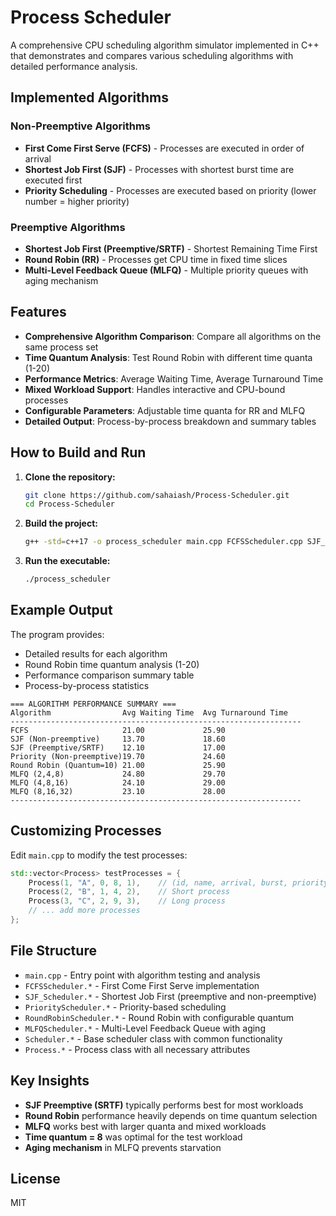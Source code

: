 # Process Scheduler

A comprehensive CPU scheduling algorithm simulator implemented in C++ that demonstrates and compares various scheduling algorithms with detailed performance analysis.

## Implemented Algorithms

### Non-Preemptive Algorithms
- **First Come First Serve (FCFS)** - Processes are executed in order of arrival
- **Shortest Job First (SJF)** - Processes with shortest burst time are executed first
- **Priority Scheduling** - Processes are executed based on priority (lower number = higher priority)

### Preemptive Algorithms
- **Shortest Job First (Preemptive/SRTF)** - Shortest Remaining Time First
- **Round Robin (RR)** - Processes get CPU time in fixed time slices
- **Multi-Level Feedback Queue (MLFQ)** - Multiple priority queues with aging mechanism

## Features

- **Comprehensive Algorithm Comparison**: Compare all algorithms on the same process set
- **Time Quantum Analysis**: Test Round Robin with different time quanta (1-20)
- **Performance Metrics**: Average Waiting Time, Average Turnaround Time
- **Mixed Workload Support**: Handles interactive and CPU-bound processes
- **Configurable Parameters**: Adjustable time quanta for RR and MLFQ
- **Detailed Output**: Process-by-process breakdown and summary tables

## How to Build and Run

1. **Clone the repository:**
   ```sh
   git clone https://github.com/sahaiash/Process-Scheduler.git
   cd Process-Scheduler
   ```

2. **Build the project:**
   ```sh
   g++ -std=c++17 -o process_scheduler main.cpp FCFSScheduler.cpp SJF_Scheduler.cpp PriorityScheduler.cpp RoundRobinScheduler.cpp MLFQScheduler.cpp Scheduler.cpp Process.cpp
   ```

3. **Run the executable:**
   ```sh
   ./process_scheduler
   ```

## Example Output

The program provides:
- Detailed results for each algorithm
- Round Robin time quantum analysis (1-20)
- Performance comparison summary table
- Process-by-process statistics

```
=== ALGORITHM PERFORMANCE SUMMARY ===
Algorithm                Avg Waiting Time  Avg Turnaround Time
-----------------------------------------------------------------
FCFS                     21.00             25.90             
SJF (Non-preemptive)     13.70             18.60             
SJF (Preemptive/SRTF)    12.10             17.00             
Priority (Non-preemptive)19.70             24.60             
Round Robin (Quantum=10) 21.00             25.90             
MLFQ (2,4,8)             24.80             29.70             
MLFQ (4,8,16)            24.10             29.00             
MLFQ (8,16,32)           23.10             28.00             
-----------------------------------------------------------------
```

## Customizing Processes

Edit `main.cpp` to modify the test processes:
```cpp
std::vector<Process> testProcesses = {
    Process(1, "A", 0, 8, 1),    // (id, name, arrival, burst, priority)
    Process(2, "B", 1, 4, 2),    // Short process
    Process(3, "C", 2, 9, 3),    // Long process
    // ... add more processes
};
```

## File Structure

- `main.cpp` - Entry point with algorithm testing and analysis
- `FCFSScheduler.*` - First Come First Serve implementation
- `SJF_Scheduler.*` - Shortest Job First (preemptive and non-preemptive)
- `PriorityScheduler.*` - Priority-based scheduling
- `RoundRobinScheduler.*` - Round Robin with configurable quantum
- `MLFQScheduler.*` - Multi-Level Feedback Queue with aging
- `Scheduler.*` - Base scheduler class with common functionality
- `Process.*` - Process class with all necessary attributes

## Key Insights

- **SJF Preemptive (SRTF)** typically performs best for most workloads
- **Round Robin** performance heavily depends on time quantum selection
- **MLFQ** works best with larger quanta and mixed workloads
- **Time quantum = 8** was optimal for the test workload
- **Aging mechanism** in MLFQ prevents starvation

## License

MIT 